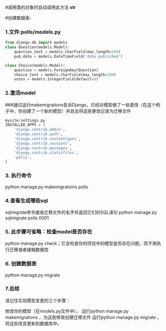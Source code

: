 #调用类的对象时自动调用此方法
__str__

#创建数据表:

### 1.文件:polls/models.py

```python
from django.db import models
class Question(models.Model):
    question_text = models.CharField(max_length=200)
    pub_date = models.DateTimeField('date published')

class Choice(models.Model):
    question = models.ForeignKey(Question)
    choice_text = models.CharField(max_length=200)
    votes = models.IntegerField(default=0)
```

### 2.激活model
###通过运行makemigrations告诉Django，已经对模型做了一些更改（在这个例子中，你创建了一个新的模型）并且会将这些更改记录为迁移文件

```python
mysite/settings.py
INSTALLED_APPS = (
    'django.contrib.admin',
    'django.contrib.auth',
    'django.contrib.contenttypes',
    'django.contrib.sessions',
    'django.contrib.messages',
    'django.contrib.staticfiles',
    'polls',
)
```

### 3. 执行命令
python manage.py makemigrations polls

### 4.查看生成哪些sql
sqlmigrate命令接收迁移文件的名字并返回它们的SQL语句
python manage.py sqlmigrate polls 0001

### 5. 此步骤可省略：检查model是否存在
python manage.py check；它会检查你的项目中的模型是否存在问题，而不用执行迁移或者接触数据库


### 6. 创建数据表
python manage.py migrate


### 7.总结
请记住实现模型变更的三个步骤：

修改你的模型（在models.py文件中）。
运行python manage.py makemigrations ，为这些修改创建迁移文件
运行python manage.py migrate ，将这些改变更新到数据库中。

